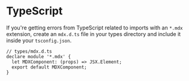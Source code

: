 # TypeScript

If you're getting errors from TypeScript related to imports with an `*.mdx` extension, create an `mdx.d.ts` file in your types directory and include it inside your `tsconfig.json`.

```tsx
// types/mdx.d.ts
declare module '*.mdx' {
  let MDXComponent: (props) => JSX.Element;
  export default MDXComponent;
}
```
